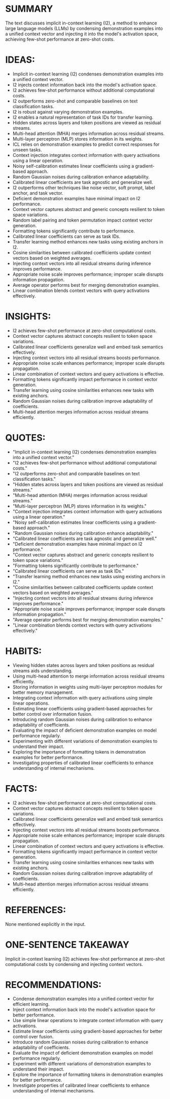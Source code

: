 # SUMMARY
The text discusses implicit in-context learning (I2), a method to enhance large language models (LLMs) by condensing demonstration examples into a unified context vector and injecting it into the model's activation space, achieving few-shot performance at zero-shot costs.

# IDEAS:
- Implicit in-context learning (I2) condenses demonstration examples into a unified context vector.
- I2 injects context information back into the model's activation space.
- I2 achieves few-shot performance without additional computational costs.
- I2 outperforms zero-shot and comparable baselines on text classification tasks.
- I2 is robust against varying demonstration examples.
- I2 enables a natural representation of task IDs for transfer learning.
- Hidden states across layers and token positions are viewed as residual streams.
- Multi-head attention (MHA) merges information across residual streams.
- Multi-layer perceptron (MLP) stores information in its weights.
- ICL relies on demonstration examples to predict correct responses for unseen tasks.
- Context injection integrates context information with query activations using a linear operation.
- Noisy self-calibration estimates linear coefficients using a gradient-based approach.
- Random Gaussian noises during calibration enhance adaptability.
- Calibrated linear coefficients are task agnostic and generalize well.
- I2 outperforms other techniques like noise vector, soft prompt, label anchor, and task vector.
- Deficient demonstration examples have minimal impact on I2 performance.
- Context vector captures abstract and generic concepts resilient to token space variations.
- Random label pairing and token permutation impact context vector generation.
- Formatting tokens significantly contribute to performance.
- Calibrated linear coefficients can serve as task IDs.
- Transfer learning method enhances new tasks using existing anchors in I2.
- Cosine similarities between calibrated coefficients update context vectors based on weighted averages.
- Injecting context vectors into all residual streams during inference improves performance.
- Appropriate noise scale improves performance; improper scale disrupts information propagation.
- Average operator performs best for merging demonstration examples.
- Linear combination blends context vectors with query activations effectively.

# INSIGHTS:
- I2 achieves few-shot performance at zero-shot computational costs.
- Context vector captures abstract concepts resilient to token space variations.
- Calibrated linear coefficients generalize well and embed task semantics effectively.
- Injecting context vectors into all residual streams boosts performance.
- Appropriate noise scale enhances performance; improper scale disrupts propagation.
- Linear combination of context vectors and query activations is effective.
- Formatting tokens significantly impact performance in context vector generation.
- Transfer learning using cosine similarities enhances new tasks with existing anchors.
- Random Gaussian noises during calibration improve adaptability of coefficients.
- Multi-head attention merges information across residual streams efficiently.

# QUOTES:
- "Implicit in-context learning (I2) condenses demonstration examples into a unified context vector."
- "I2 achieves few-shot performance without additional computational costs."
- "I2 outperforms zero-shot and comparable baselines on text classification tasks."
- "Hidden states across layers and token positions are viewed as residual streams."
- "Multi-head attention (MHA) merges information across residual streams."
- "Multi-layer perceptron (MLP) stores information in its weights."
- "Context injection integrates context information with query activations using a linear operation."
- "Noisy self-calibration estimates linear coefficients using a gradient-based approach."
- "Random Gaussian noises during calibration enhance adaptability."
- "Calibrated linear coefficients are task agnostic and generalize well."
- "Deficient demonstration examples have minimal impact on I2 performance."
- "Context vector captures abstract and generic concepts resilient to token space variations."
- "Formatting tokens significantly contribute to performance."
- "Calibrated linear coefficients can serve as task IDs."
- "Transfer learning method enhances new tasks using existing anchors in I2."
- "Cosine similarities between calibrated coefficients update context vectors based on weighted averages."
- "Injecting context vectors into all residual streams during inference improves performance."
- "Appropriate noise scale improves performance; improper scale disrupts information propagation."
- "Average operator performs best for merging demonstration examples."
- "Linear combination blends context vectors with query activations effectively."

# HABITS:
- Viewing hidden states across layers and token positions as residual streams aids understanding.
- Using multi-head attention to merge information across residual streams efficiently.
- Storing information in weights using multi-layer perceptron modules for better memory management.
- Integrating context information with query activations using simple linear operations.
- Estimating linear coefficients using gradient-based approaches for better control over information fusion.
- Introducing random Gaussian noises during calibration to enhance adaptability of coefficients.
- Evaluating the impact of deficient demonstration examples on model performance regularly.
- Experimenting with different variations of demonstration examples to understand their impact.
- Exploring the importance of formatting tokens in demonstration examples for better performance.
- Investigating properties of calibrated linear coefficients to enhance understanding of internal mechanisms.

# FACTS:
- I2 achieves few-shot performance at zero-shot computational costs.
- Context vector captures abstract concepts resilient to token space variations.
- Calibrated linear coefficients generalize well and embed task semantics effectively.
- Injecting context vectors into all residual streams boosts performance.
- Appropriate noise scale enhances performance; improper scale disrupts propagation.
- Linear combination of context vectors and query activations is effective.
- Formatting tokens significantly impact performance in context vector generation.
- Transfer learning using cosine similarities enhances new tasks with existing anchors.
- Random Gaussian noises during calibration improve adaptability of coefficients.
- Multi-head attention merges information across residual streams efficiently.

# REFERENCES:
None mentioned explicitly in the input.

# ONE-SENTENCE TAKEAWAY
Implicit in-context learning (I2) achieves few-shot performance at zero-shot computational costs by condensing and injecting context vectors.

# RECOMMENDATIONS:
- Condense demonstration examples into a unified context vector for efficient learning.
- Inject context information back into the model's activation space for better performance.
- Use simple linear operations to integrate context information with query activations.
- Estimate linear coefficients using gradient-based approaches for better control over fusion.
- Introduce random Gaussian noises during calibration to enhance adaptability of coefficients.
- Evaluate the impact of deficient demonstration examples on model performance regularly.
- Experiment with different variations of demonstration examples to understand their impact.
- Explore the importance of formatting tokens in demonstration examples for better performance.
- Investigate properties of calibrated linear coefficients to enhance understanding of internal mechanisms.
